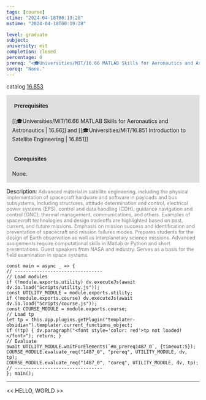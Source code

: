 ```yaml
---
tags: [course]
ctime: "2024-04-18T00:19:28"
mstime: "2024-04-18T00:19:28"

level: graduate
subject: 
university: mit
completion: closed
percentage: 0
prereq: "<🎓Universities/MIT/16.66 MATLAB Skills for Aeronautics and Astronautics> and <🎓Universities/MIT/16.851 Introduction to Satellite Engineering>"
coreq: "None."
---
```


catalog [16.853](http://student.mit.edu/catalog/m16b.html#16.853)

<span style="display: block; padding: 15px; background-color: rgb(100, 100, 100, 0.2);"><font id="m_prereq1487_0" style="display: block; font-family: Arial, sans-serif; font-weight: bold; padding: 5px">Prerequisites</font><br><span id="prereq1487_0">[[🎓Universities/MIT/16.66 MATLAB Skills for Aeronautics and Astronautics | 16.66]] and [[🎓Universities/MIT/16.851 Introduction to Satellite Engineering | 16.851]]</span></span>
<span style="display: block; padding: 15px; background-color: rgb(100, 100, 100, 0.2);"><font id="m_coreq1487_0" style="display: block; font-family: Arial, sans-serif; font-weight: bold; padding: 5px">Corequisites</font><br><span id="coreq1487_0">None.</span></span>

<font style="">Description:</font>
<font style="color: grey; font-size: 0.8rem;">Advanced material in satellite engineering, including the physical implementation of spacecraft hardware and software in payloads and bus subsystems, including structures, attitude determination and control, electrical power systems (EPS), control and data handling (CDH), guidance navigation and control (GNC), thermal management, communications, and others. Examples of spacecraft technologies and design tradeoffs are highlighted based on past, current, and future missions. Emphasis on mission success and identification and preventation of spacecraft and mission failures modes. Prepares students for the design of Earth observation as well as interplanetary science missions. Advanced assignments require computational skills in Matlab or Python and short presentations. Guest speakers from NASA and industry. Serves as a basis for the field examination in space systems.</font>

```dataviewjs
const main = async _ => {
// --------------------------------
// Load modules
if (!module.exports.utility) dv.executeJs(await dv.io.load("Scripts/utility.js"));
const UTILITY_MODULE = module.exports.utility;
if (!module.exports.course) dv.executeJs(await dv.io.load("Scripts/course.js"));
const COURSE_MODULE = module.exports.course;
// Load tp
let tp = this.app.plugins.getPlugin("templater-obsidian").templater.current_functions_object;
if (!tp) { dv.paragraph("<font style='color: red'>tp not loaded!</font>"); return; }
// Evaluate
await UTILITY_MODULE.waitForElements(`#m_prereq1487_0`, {timeout:5});
COURSE_MODULE.evaluate_req("1487_0", "prereq", UTILITY_MODULE, dv, tp);
COURSE_MODULE.evaluate_req("1487_0", "coreq", UTILITY_MODULE, dv, tp);
// --------------------------------
}; main();
```

---

<< HELLO, WORLD >>
